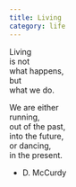 ```yaml
---
title: Living
category: life
---
```


Living  
is not   
what happens,  
but   
what we do.  
  
We are either   
running,  
out of the past,  
into the future,  
or dancing,  
in the present.  
  
- D. McCurdy  
